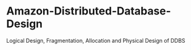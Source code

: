 # Amazon-Distributed-Database-Design
Logical Design, Fragmentation, Allocation and Physical Design of DDBS
